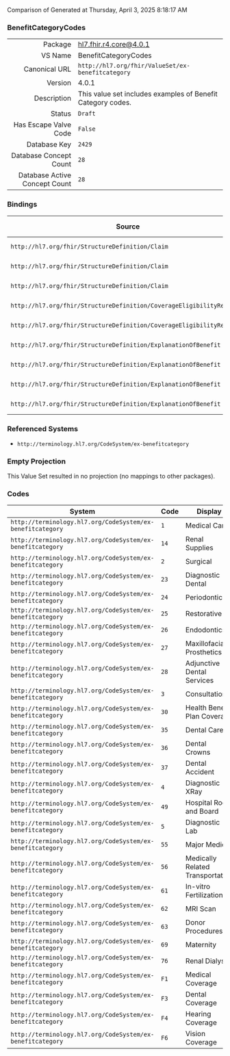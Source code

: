 Comparison of 
Generated at Thursday, April 3, 2025 8:18:17 AM

### BenefitCategoryCodes

|      |     |
| ---: | --- |
| Package | hl7.fhir.r4.core@4.0.1 |
| VS Name | BenefitCategoryCodes |
| Canonical URL | `http://hl7.org/fhir/ValueSet/ex-benefitcategory` |
| Version | 4.0.1 |
| Description | This value set includes examples of Benefit Category codes. |
| Status | `Draft` |
| Has Escape Valve Code | `False` |
| Database Key | `2429` |
| Database Concept Count | `28` |
| Database Active Concept Count | `28` |
### Bindings

| Source | Element | Binding | Strength | Element Short |
| ------ | ------- | ------- | -------- | ------------- |
| `http://hl7.org/fhir/StructureDefinition/Claim` | `Claim.item.category` | `http://hl7.org/fhir/ValueSet/ex-benefitcategory` | `Example` | Benefit classification |
| `http://hl7.org/fhir/StructureDefinition/Claim` | `Claim.item.detail.category` | `http://hl7.org/fhir/ValueSet/ex-benefitcategory` | `Example` | Benefit classification |
| `http://hl7.org/fhir/StructureDefinition/Claim` | `Claim.item.detail.subDetail.category` | `http://hl7.org/fhir/ValueSet/ex-benefitcategory` | `Example` | Benefit classification |
| `http://hl7.org/fhir/StructureDefinition/CoverageEligibilityRequest` | `CoverageEligibilityRequest.item.category` | `http://hl7.org/fhir/ValueSet/ex-benefitcategory` | `Example` | Benefit classification |
| `http://hl7.org/fhir/StructureDefinition/CoverageEligibilityResponse` | `CoverageEligibilityResponse.insurance.item.category` | `http://hl7.org/fhir/ValueSet/ex-benefitcategory` | `Example` | Benefit classification |
| `http://hl7.org/fhir/StructureDefinition/ExplanationOfBenefit` | `ExplanationOfBenefit.item.category` | `http://hl7.org/fhir/ValueSet/ex-benefitcategory` | `Example` | Benefit classification |
| `http://hl7.org/fhir/StructureDefinition/ExplanationOfBenefit` | `ExplanationOfBenefit.item.detail.category` | `http://hl7.org/fhir/ValueSet/ex-benefitcategory` | `Example` | Benefit classification |
| `http://hl7.org/fhir/StructureDefinition/ExplanationOfBenefit` | `ExplanationOfBenefit.item.detail.subDetail.category` | `http://hl7.org/fhir/ValueSet/ex-benefitcategory` | `Example` | Benefit classification |
| `http://hl7.org/fhir/StructureDefinition/ExplanationOfBenefit` | `ExplanationOfBenefit.benefitBalance.category` | `http://hl7.org/fhir/ValueSet/ex-benefitcategory` | `Example` | Benefit classification |

### Referenced Systems

* `http://terminology.hl7.org/CodeSystem/ex-benefitcategory`
### Empty Projection

This Value Set resulted in no projection (no mappings to other packages).

### Codes

| System | Code | Display |
| ------ | ---- | ------- |
| `http://terminology.hl7.org/CodeSystem/ex-benefitcategory` | `1` | Medical Care |
| `http://terminology.hl7.org/CodeSystem/ex-benefitcategory` | `14` | Renal Supplies |
| `http://terminology.hl7.org/CodeSystem/ex-benefitcategory` | `2` | Surgical |
| `http://terminology.hl7.org/CodeSystem/ex-benefitcategory` | `23` | Diagnostic Dental |
| `http://terminology.hl7.org/CodeSystem/ex-benefitcategory` | `24` | Periodontics |
| `http://terminology.hl7.org/CodeSystem/ex-benefitcategory` | `25` | Restorative |
| `http://terminology.hl7.org/CodeSystem/ex-benefitcategory` | `26` | Endodontics |
| `http://terminology.hl7.org/CodeSystem/ex-benefitcategory` | `27` | Maxillofacial Prosthetics |
| `http://terminology.hl7.org/CodeSystem/ex-benefitcategory` | `28` | Adjunctive Dental Services |
| `http://terminology.hl7.org/CodeSystem/ex-benefitcategory` | `3` | Consultation |
| `http://terminology.hl7.org/CodeSystem/ex-benefitcategory` | `30` | Health Benefit Plan Coverage |
| `http://terminology.hl7.org/CodeSystem/ex-benefitcategory` | `35` | Dental Care |
| `http://terminology.hl7.org/CodeSystem/ex-benefitcategory` | `36` | Dental Crowns |
| `http://terminology.hl7.org/CodeSystem/ex-benefitcategory` | `37` | Dental Accident |
| `http://terminology.hl7.org/CodeSystem/ex-benefitcategory` | `4` | Diagnostic XRay |
| `http://terminology.hl7.org/CodeSystem/ex-benefitcategory` | `49` | Hospital Room and Board |
| `http://terminology.hl7.org/CodeSystem/ex-benefitcategory` | `5` | Diagnostic Lab |
| `http://terminology.hl7.org/CodeSystem/ex-benefitcategory` | `55` | Major Medical |
| `http://terminology.hl7.org/CodeSystem/ex-benefitcategory` | `56` | Medically Related Transportation |
| `http://terminology.hl7.org/CodeSystem/ex-benefitcategory` | `61` | In-vitro Fertilization |
| `http://terminology.hl7.org/CodeSystem/ex-benefitcategory` | `62` | MRI Scan |
| `http://terminology.hl7.org/CodeSystem/ex-benefitcategory` | `63` | Donor Procedures |
| `http://terminology.hl7.org/CodeSystem/ex-benefitcategory` | `69` | Maternity |
| `http://terminology.hl7.org/CodeSystem/ex-benefitcategory` | `76` | Renal Dialysis |
| `http://terminology.hl7.org/CodeSystem/ex-benefitcategory` | `F1` | Medical Coverage |
| `http://terminology.hl7.org/CodeSystem/ex-benefitcategory` | `F3` | Dental Coverage |
| `http://terminology.hl7.org/CodeSystem/ex-benefitcategory` | `F4` | Hearing Coverage |
| `http://terminology.hl7.org/CodeSystem/ex-benefitcategory` | `F6` | Vision Coverage |

